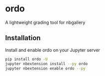 # ordo
A lightweight grading tool for nbgallery

## Installation
Install and enable ordo on your Jupyter server

```bash
pip install ordo -U
jupyter nbextension install --py ordo
jupyter nbextension enable ordo --py